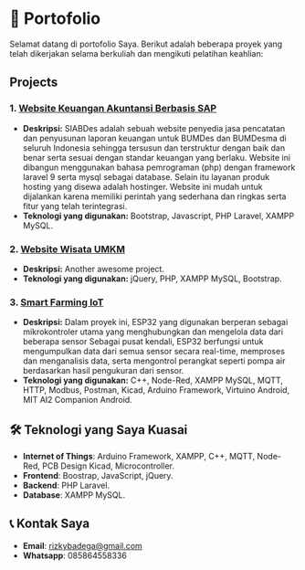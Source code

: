 # 📂 Portofolio
Selamat datang di portofolio Saya. Berikut adalah beberapa proyek yang telah dikerjakan selama berkuliah dan mengikuti pelatihan keahlian:

## Projects
### 1. [Website Keuangan Akuntansi Berbasis SAP](https://github.com/rizkysepandi/Portofolio/tree/main/Proyek-1)
- **Deskripsi:** SIABDes adalah sebuah website penyedia jasa pencatatan dan penyusunan laporan keuangan untuk BUMDes dan BUMDesma di seluruh Indonesia sehingga tersusun dan terstruktur dengan baik dan benar serta sesuai dengan standar keuangan yang berlaku. Website ini dibangun menggunakan bahasa pemrograman (php) dengan framework laravel 9 serta mysql sebagai database. Selain itu layanan produk hosting yang disewa adalah hostinger. Website ini mudah untuk dijalankan karena memiliki perintah yang sederhana dan ringkas serta fitur yang telah terintegrasi.
- **Teknologi yang digunakan:** Bootstrap, Javascript, PHP Laravel, XAMPP MySQL.

### 2. [Website Wisata UMKM](https://github.com/rizkysepandi/Portofolio/tree/main/Proyek-2)
- **Deskripsi:** Another awesome project.
- **Teknologi yang digunakan:** jQuery, PHP, XAMPP MySQL, Bootstrap.

### 3. [Smart Farming IoT](https://github.com/rizkysepandi/Portofolio/tree/main/Proyek-3)
- **Deskripsi:** Dalam proyek ini, ESP32 yang digunakan berperan sebagai mikrokontroler utama yang menghubungkan dan mengelola data dari beberapa sensor Sebagai pusat kendali, ESP32 berfungsi untuk mengumpulkan data dari semua sensor secara real-time, memproses dan menganalisis data, serta mengontrol perangkat seperti pompa air berdasarkan hasil pengukuran dari sensor.
- **Teknologi yang digunakan:** C++, Node-Red, XAMPP MySQL, MQTT, HTTP, Modbus, Postman, Kicad, Arduino Framework, Virtuino Android, MIT AI2 Companion Android.

## 🛠️ Teknologi yang Saya Kuasai
- **Internet of Things**: Arduino Framework, XAMPP, C++, MQTT, Node-Red, PCB Design Kicad, Microcontroller.
- **Frontend**: Boostrap, JavaScript, jQuery.
- **Backend**: PHP Laravel.
- **Database**: XAMPP MySQL.

## 📞 Kontak Saya
- **Email**: [rizkybadega@gmail.com](mailto:rizkybadega@gmail.com)
- **Whatsapp**: 085864558336
